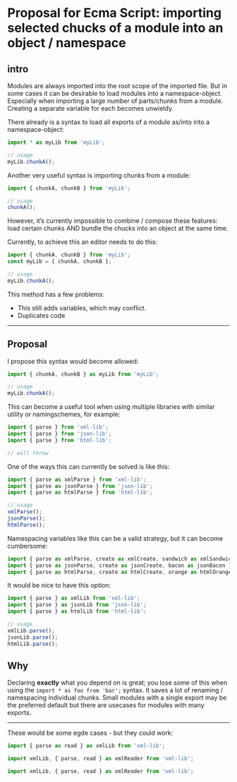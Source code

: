 # Proposal for Ecma Script: importing selected chucks of a module into an object / namespace


## intro
Modules are always imported into the root scope of the imported file. But in some cases it can be desirable to load modules into a namespace-object. Especially when importing a large number of parts/chunks from a module. Creating a separate variable for each becomes unwieldy.

There already is a syntax to load all exports of a module as/into into a namespace-object:

```js
import * as myLib from 'myLib';

// usage
myLib.chunkA();
```

Another very useful syntax is importing chunks from a module:
```js
import { chunkA, chunkB } from 'myLib';

// usage
chunkA();
```

However, it’s currently impossible to combine / compose these features: load certain chunks AND bundle the chucks into an object at the same time.

Currently, to achieve this an editor needs to do this:

```js
import { chunkA, chunkB } from 'myLib';
const myLib = { chunkA, chunkB };

// usage
myLib.chunkA();
```

This method has a few problems:
- This still adds variables, which may conflict.
- Duplicates code

---
## Proposal

I propose this syntax would become allowed:

```js
import { chunkA, chunkB } as myLib from 'myLib';

// usage
myLib.chunkA();
```

This can become a useful tool when using multiple libraries with similar utility or namingschemes, for example:

```js
import { parse } from 'xml-lib';
import { parse } from 'json-lib';
import { parse } from 'html-lib';

// will throw
```

One of the ways this can currently be solved is like this:

```js
import { parse as xmlParse } from 'xml-lib';
import { parse as jsonParse } from 'json-lib';
import { parse as htmlParse } from 'html-lib';

// usage
xmlParse();
jsonParse();
htmlParse();
```

Namespacing variables like this can be a valid strategy, but it can become cumbersome:

```js
import { parse as xmlParse, create as xmlCreate, sandwich as xmlSandwich } from 'xml-lib';
import { parse as jsonParse, create as jsonCreate, bacon as jsonBacon } from 'json-lib';
import { parse as htmlParse, create as htmlCreate, orange as htmlOrange } from 'html-lib';
```

It would be nice to have this option:

```js
import { parse } as xmlLib from 'xml-lib';
import { parse } as jsonLib from 'json-lib';
import { parse } as htmlLib from 'html-lib';

// usage
xmlLib.parse();
jsonLib.parse();
htmlLib.parse();
```

## Why

Declaring **exactly** what you depend on is great; you lose some of this when using the `import * as foo from 'bar';` syntax. 
It saves a lot of renaming / namespacing individual chunks.
Small modules with a single export may be the preferred default but there are usecases for modules with many exports.

---

These would be some egde cases - but they could work:
```js
import { parse as read } as xmlLib from 'xml-lib';
```

```js
import xmlLib, { parse, read } as xmlReader from 'xml-lib';
```

```js
import xmlLib, { parse, read } as xmlReader from 'xml-lib';
```

